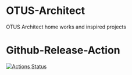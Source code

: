 # OTUS-Architect
OTUS Architect home works and inspired projects

# Github-Release-Action
[![Actions Status](https://github.com/madmazoku/OTUS-Architect/actions/workflows/msbuild.yml/badge.svg)](https://github.com/madmazoku/OTUS-Architect/actions)
